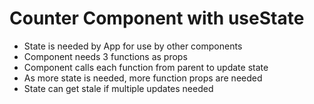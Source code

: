 # Counter Component with useState

- State is needed by App for use by other components
- Component needs 3 functions as props
- Component calls each function from parent to update state
- As more state is needed, more function props are needed
- State can get stale if multiple updates needed
